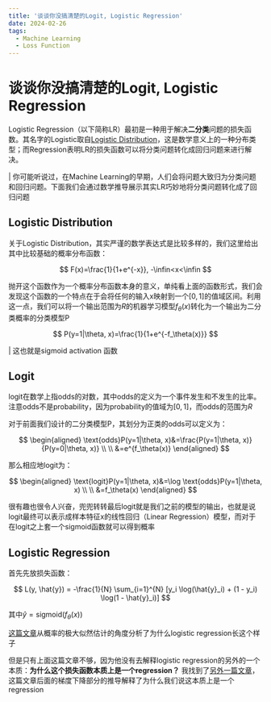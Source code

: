 ```yaml
---
title: '谈谈你没搞清楚的Logit, Logistic Regression'
date: 2024-02-26
tags:
  - Machine Learning
  - Loss Function
---
```


# 谈谈你没搞清楚的Logit, Logistic Regression


Logistic Regression（以下简称LR）最初是一种用于解决**二分类**问题的损失函数。其名字的Logistic取自[Logistic Distribution](https://en.wikipedia.org/wiki/Logistic_distribution)，这是数学意义上的一种分布类型；而Regression表明LR的损失函数可以将分类问题转化成回归问题来进行解决。

| 你可能听说过，在Machine Learning的早期，人们会将问题大致归为分类问题和回归问题。下面我们会通过数学推导展示其实LR巧妙地将分类问题转化成了回归问题

## Logistic Distribution

关于Logistic Distribution，其实严谨的数学表达式是比较多样的，我们这里给出其中比较基础的概率分布函数：

$$
F(x)=\frac{1}{1+e^{-x}}, -\infin<x<\infin
$$

抛开这个函数作为一个概率分布函数本身的意义，单纯看上面的函数形式，我们会发现这个函数的一个特点在于会将任何的输入x映射到一个$[0,1]$的值域区间。利用这一点，我们可以将一个输出范围为$R$的机器学习模型$f_{\theta}(x)$转化为一个输出为二分类概率的分类模型P

$$
P(y=1|\theta, x)=\frac{1}{1+e^{-f_\theta(x)}}
$$

| 这也就是sigmoid activation 函数

## Logit

logit在数学上指odds的对数，其中odds的定义为一个事件发生和不发生的比率。注意odds不是probability，因为probability的值域为$[0,1]$，而odds的范围为$R$

对于前面我们设计的二分类模型P，其划分为正类的odds可以定义为：

$$
\begin{aligned}
\text{odds}P(y=1|\theta, x)&=\frac{P(y=1|\theta, x)}{P(y=0|\theta, x)} \\
\\
&=e^{f_\theta(x)}
\end{aligned}
$$

那么相应地logit为：

$$
\begin{aligned}
\text{logit}P(y=1|\theta, x)&=\log \text{odds}P(y=1|\theta, x) \\
\\
&=f_\theta(x)
\end{aligned}
$$

很有趣也很令人兴奋，兜兜转转最后logit就是我们之前的模型的输出，也就是说logit最终可以表示成样本特征x的线性回归（Linear Regression）模型，而对于在logit之上套一个sigmoid函数就可以得到概率

## Logistic Regression

首先先放损失函数：

$$
L(y, \hat{y}) = -\frac{1}{N} \sum_{i=1}^{N} [y_i \log(\hat{y}_i) + (1 - y_i) \log(1 - \hat{y}_i)]
$$

其中$\hat{y}=\text{sigmoid}(f_\theta(x))$

[这篇文章](https://blog.csdn.net/zjuPeco/article/details/77165974)从概率的极大似然估计的角度分析了为什么logistic regression长这个样子

但是只有上面这篇文章不够，因为他没有去解释logistic regression的另外的一个本质：**为什么这个损失函数本质上是一个regression？** 我找到了[另外一篇文章](https://blog.csdn.net/qq_35200479/article/details/94966317)，这篇文章后面的梯度下降部分的推导解释了为什么我们说这本质上是一个regression
